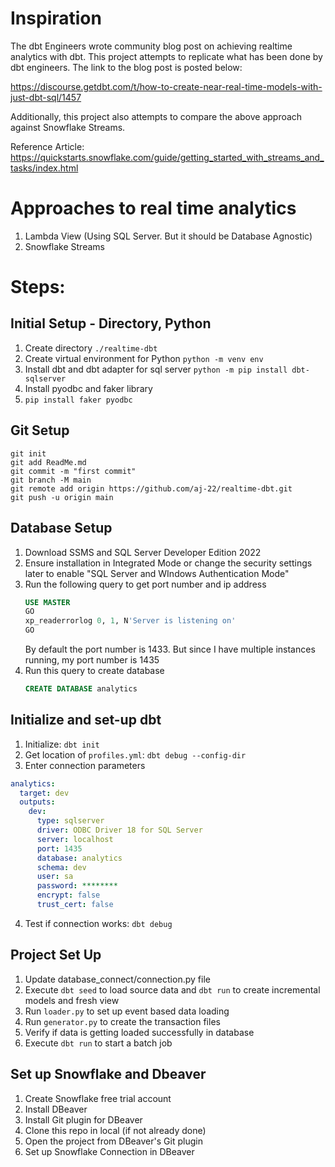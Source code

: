 # Inspiration

The dbt Engineers wrote community blog post on achieving realtime analytics with dbt. This project attempts to replicate what has been done by dbt engineers. The link to the blog post is posted below:

https://discourse.getdbt.com/t/how-to-create-near-real-time-models-with-just-dbt-sql/1457

Additionally, this project also attempts to compare the above approach against Snowflake Streams. 

Reference Article: https://quickstarts.snowflake.com/guide/getting_started_with_streams_and_tasks/index.html

# Approaches to real time analytics

1. Lambda View (Using SQL Server. But it should be Database Agnostic)
2. Snowflake Streams

# Steps:

## Initial Setup - Directory, Python
1. Create directory `./realtime-dbt`
2. Create virtual environment for Python
   `python -m venv env`
3. Install dbt and dbt adapter for sql server
   `python -m pip install dbt-sqlserver`
4. Install pyodbc and faker library
5. `pip install faker pyodbc`

## Git Setup
```
git init
git add ReadMe.md
git commit -m "first commit"
git branch -M main
git remote add origin https://github.com/aj-22/realtime-dbt.git
git push -u origin main
```

## Database Setup
1. Download SSMS and SQL Server Developer Edition 2022
2. Ensure installation in Integrated Mode or change the security settings later to enable "SQL Server and WIndows Authentication Mode"
3. Run the following query to get port number and ip address
   ```sql
   USE MASTER
   GO
   xp_readerrorlog 0, 1, N'Server is listening on'
   GO
   ```
   By default the port number is 1433. But since I have multiple instances running, my port number is 1435
4. Run this query to create database 
   ```sql
   CREATE DATABASE analytics
   ```

## Initialize and set-up dbt
1. Initialize: `dbt init`
2. Get location of `profiles.yml`: `dbt debug --config-dir`
3. Enter connection parameters
```yml
analytics:
  target: dev
  outputs:
    dev:
      type: sqlserver
      driver: ODBC Driver 18 for SQL Server
      server: localhost
      port: 1435
      database: analytics
      schema: dev
      user: sa
      password: ********
      encrypt: false
      trust_cert: false
```
4. Test if connection works: `dbt debug`

## Project Set Up
1. Update database_connect/connection.py file 
2. Execute `dbt seed` to load source data and `dbt run` to create incremental models and fresh view
3. Run `loader.py` to set up event based data loading
4. Run `generator.py` to create the transaction files
5. Verify if data is getting loaded successfully in database
6. Execute `dbt run` to start a batch job

## Set up Snowflake and Dbeaver

1. Create Snowflake free trial account
2. Install DBeaver
3. Install Git plugin for DBeaver
4. Clone this repo in local (if not already done)
5. Open the project from DBeaver's Git plugin
6. Set up Snowflake Connection in DBeaver
